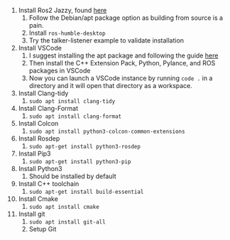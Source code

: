 1. Install Ros2 Jazzy, found [here](https://docs.ros.org/en/jazzy/Installation/Ubuntu-Install-Debs.html)
	1. Follow the Debian/apt package option as building from source is a pain.
	2. Install `ros-humble-desktop`
	3. Try the talker-listener example to validate installation
2. Install VSCode
	1. I suggest installing the apt package and following the guide [here](https://code.visualstudio.com/docs/setup/linux)
	2. Then install the C++ Extension Pack, Python, Pylance, and ROS packages in VSCode
	3. Now you can launch a VSCode instance by running `code .` in a directory and it will open that directory as a workspace.
3. Install Clang-tidy
	1. `sudo apt install clang-tidy`
4.  Install Clang-Format
	1. `sudo apt install clang-format`
5. Install Colcon
	1. `sudo apt install python3-colcon-common-extensions`
6. Install Rosdep
	1. `sudo apt-get install python3-rosdep`
7. Install Pip3
	1. ```sudo apt-get install python3-pip```
8. Install Python3
	1. Should be installed by default
9. Install C++ toolchain
	1. `sudo apt-get install build-essential`
10. Install Cmake
	1. `sudo apt install cmake`
11. Install git
	1. `sudo apt install git-all`
	2. Setup Git
